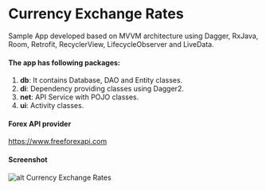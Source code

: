 # Currency Exchange Rates
Sample App developed based on MVVM architecture using Dagger, RxJava, Room, Retrofit, RecyclerView, LifecycleObserver and LiveData.

#### The app has following packages:
1. **db**: It contains Database, DAO and Entity classes.
2. **di**: Dependency providing classes using Dagger2.
3. **net**: API Service with POJO classes.
4. **ui**: Activity classes.

#### Forex API provider
https://www.freeforexapi.com

#### Screenshot
![alt Currency Exchange Rates](https://sivaramanr.000webhostapp.com/currency_exchange_rates.jpg)
